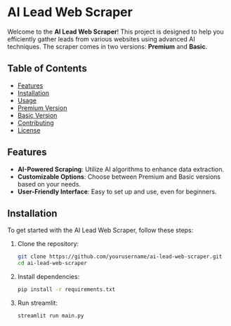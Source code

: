 # AI Lead Web Scraper

Welcome to the **AI Lead Web Scraper**! This project is designed to help you efficiently gather leads from various websites using advanced AI techniques. The scraper comes in two versions: **Premium** and **Basic**.

## Table of Contents

- [Features](#features)
- [Installation](#installation)
- [Usage](#usage)
- [Premium Version](#premium-version)
- [Basic Version](#basic-version)
- [Contributing](#contributing)
- [License](#license)

## Features

- **AI-Powered Scraping**: Utilize AI algorithms to enhance data extraction.
- **Customizable Options**: Choose between Premium and Basic versions based on your needs.
- **User-Friendly Interface**: Easy to set up and use, even for beginners.


## Installation

To get started with the AI Lead Web Scraper, follow these steps:

1. Clone the repository:
   ```bash
   git clone https://github.com/yourusername/ai-lead-web-scraper.git
   cd ai-lead-web-scraper
   ```
2. Install dependencies:
   ```bash
   pip install -r requirements.txt
   ```
2. Run streamlit:
   ```bash
   streamlit run main.py
   ```
